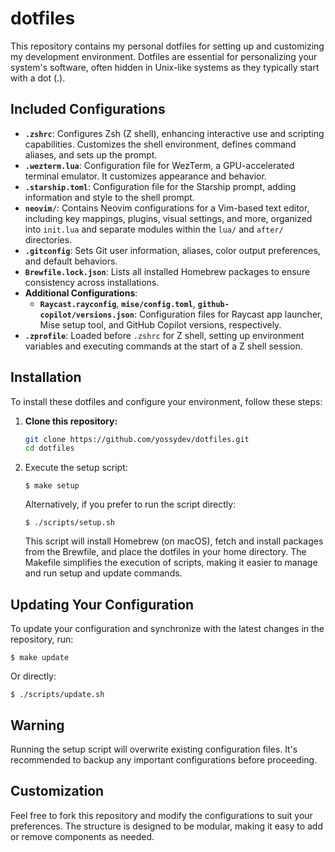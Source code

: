 # dotfiles

This repository contains my personal dotfiles for setting up and customizing my development environment. Dotfiles are essential for personalizing your system's software, often hidden in Unix-like systems as they typically start with a dot (.).

## Included Configurations

- **`.zshrc`**: Configures Zsh (Z shell), enhancing interactive use and scripting capabilities. Customizes the shell environment, defines command aliases, and sets up the prompt.
- **`.wezterm.lua`**: Configuration file for WezTerm, a GPU-accelerated terminal emulator. It customizes appearance and behavior.
- **`.starship.toml`**: Configuration file for the Starship prompt, adding information and style to the shell prompt.
- **`neovim/`**: Contains Neovim configurations for a Vim-based text editor, including key mappings, plugins, visual settings, and more, organized into `init.lua` and separate modules within the `lua/` and `after/` directories.
- **`.gitconfig`**: Sets Git user information, aliases, color output preferences, and default behaviors.
- **`Brewfile.lock.json`**: Lists all installed Homebrew packages to ensure consistency across installations.
- **Additional Configurations**:
  - **`Raycast.rayconfig`**, **`mise/config.toml`**, **`github-copilot/versions.json`**: Configuration files for Raycast app launcher, Mise setup tool, and GitHub Copilot versions, respectively.
- **`.zprofile`**: Loaded before `.zshrc` for Z shell, setting up environment variables and executing commands at the start of a Z shell session.

## Installation

To install these dotfiles and configure your environment, follow these steps:

1. **Clone this repository:**

   ```bash
   git clone https://github.com/yossydev/dotfiles.git
   cd dotfiles
   ```

2. Execute the setup script:

   ```
   $ make setup
   ```

   Alternatively, if you prefer to run the script directly:

   ```
   $ ./scripts/setup.sh
   ```

   This script will install Homebrew (on macOS), fetch and install packages from the Brewfile, and place the dotfiles in your home directory. The Makefile simplifies the execution of scripts, making it easier to manage and run setup and update commands.

## Updating Your Configuration

To update your configuration and synchronize with the latest changes in the repository, run:

```
$ make update
```

Or directly:

```
$ ./scripts/update.sh
```

## Warning

Running the setup script will overwrite existing configuration files. It's recommended to backup any important configurations before proceeding.

## Customization

Feel free to fork this repository and modify the configurations to suit your preferences. The structure is designed to be modular, making it easy to add or remove components as needed.
